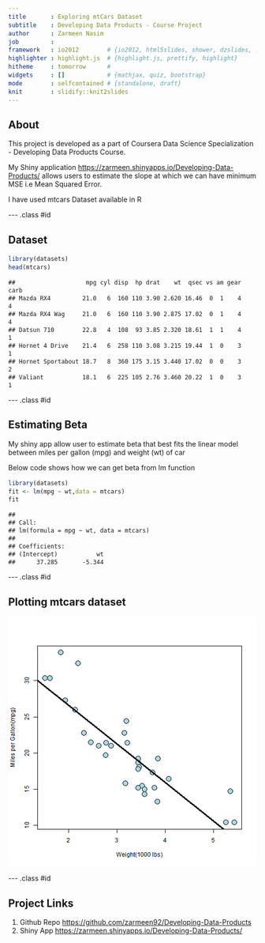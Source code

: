 ```yaml
---
title       : Exploring mtCars Dataset
subtitle    : Developing Data Products - Course Project 
author      : Zarmeen Nasim
job         : 
framework   : io2012        # {io2012, html5slides, shower, dzslides, ...}
highlighter : highlight.js  # {highlight.js, prettify, highlight}
hitheme     : tomorrow      # 
widgets     : []            # {mathjax, quiz, bootstrap}
mode        : selfcontained # {standalone, draft}
knit        : slidify::knit2slides
---
```


## About

This project is developed as a part of Coursera Data Science Specialization - Developing Data Products Course.

My Shiny application https://zarmeen.shinyapps.io/Developing-Data-Products/ allows users to estimate the slope at which we can have minimum MSE i.e Mean Squared Error.

I have used mtcars Dataset available in R


--- .class #id 

## Dataset


```r
library(datasets)
head(mtcars)
```

```
##                    mpg cyl disp  hp drat    wt  qsec vs am gear carb
## Mazda RX4         21.0   6  160 110 3.90 2.620 16.46  0  1    4    4
## Mazda RX4 Wag     21.0   6  160 110 3.90 2.875 17.02  0  1    4    4
## Datsun 710        22.8   4  108  93 3.85 2.320 18.61  1  1    4    1
## Hornet 4 Drive    21.4   6  258 110 3.08 3.215 19.44  1  0    3    1
## Hornet Sportabout 18.7   8  360 175 3.15 3.440 17.02  0  0    3    2
## Valiant           18.1   6  225 105 2.76 3.460 20.22  1  0    3    1
```

--- .class #id
## Estimating Beta
My shiny app allow user to estimate beta that best fits the linear model between miles per gallon (mpg) and weight (wt) of car

Below code shows how we can get beta from lm function

```r
library(datasets)
fit <- lm(mpg ~ wt,data = mtcars)
fit
```

```
## 
## Call:
## lm(formula = mpg ~ wt, data = mtcars)
## 
## Coefficients:
## (Intercept)           wt  
##      37.285       -5.344
```

--- .class #id
## Plotting mtcars dataset

![plot of chunk unnamed-chunk-3](assets/fig/unnamed-chunk-3-1.png)


--- .class #id
## Project Links
1. Github Repo
    https://github.com/zarmeen92/Developing-Data-Products
2. Shiny App
    https://zarmeen.shinyapps.io/Developing-Data-Products/
    
